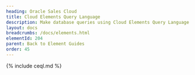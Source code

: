 ```yaml
---
heading: Oracle Sales Cloud
title: Cloud Elements Query Language
description: Make database queries using Cloud Elements Query Language.
layout: docs
breadcrumbs: /docs/elements.html
elementId: 204
parent: Back to Element Guides
order: 45
---
```


{% include ceql.md %}
